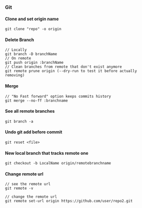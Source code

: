 ### Git

#### Clone and set origin name
````
git clone "repo" -o origin
````

#### Delete Branch

````
// Locally
git branch -D branchName
// On remote
git push origin :branchName
// Clean branches from remote that don't exist anymore
git remote prune origin (--dry-run to test it before actually removing)
````

#### Merge

````
// "No Fast forward" option keeps commits history
git merge --no-ff :branchname
````

#### See all remote branches
````
git branch -a
````

#### Undo git add before commit
````
git reset <file>
````

#### New local branch that tracks remote one
````
git checkout -b LocalName origin/remotebranchname
````

#### Change remote url
````
// see the remote url
git remote -v

// change the remote url
git remote set-url origin https://github.com/user/repo2.git

````